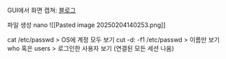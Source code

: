 
GUI에서 화면 캡쳐: 
[블로그](https://haaringa.tistory.com/entry/%EB%A6%AC%EB%88%85%EC%8A%A4-%EC%9A%B0%EB%B6%84%ED%88%AC-ubuntu-%ED%99%94%EB%A9%B4-%EC%BA%A1%EC%B3%90-%EC%8A%A4%ED%81%AC%EB%A6%B0%EC%83%B7-%EB%B0%A9%EB%B2%95-%EB%B0%8F-%EC%A0%80%EC%9E%A5-%EA%B2%BD%EB%A1%9C)

파일 생성
nano 
![[Pasted image 20250204140253.png]]

cat /etc/passwd > OS에 계정 모두 보기
cut -d: -f1 /etc/passwd > 이름만 보기
who 혹은 users > 로그인한 사용자 보기 (연결된 모든 세션 나옴)
